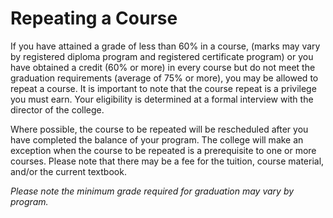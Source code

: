 # Repeating a Course
If you have attained a grade of less than 60% in a course, (marks may vary by registered diploma program and registered certificate program) or you have obtained a credit (60% or more) in every course but do not meet the graduation requirements (average of 75% or more), you may be allowed to repeat a course. It is important to note that the course repeat is a privilege you must earn. Your eligibility is determined at a formal interview with the director of the college.

Where possible, the course to be repeated will be rescheduled after you have completed the balance of your program. The college will make an exception when the course to be repeated is a prerequisite to one or more courses. Please note that there may be a fee for the tuition, course material, and/or the current textbook.

*Please note the minimum grade required for graduation may vary by program.*